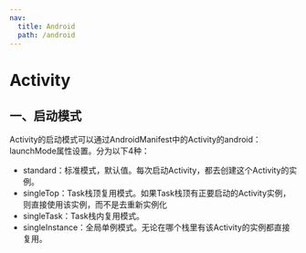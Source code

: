 ```yaml
---
nav:
  title: Android
  path: /android
---
```


# Activity

## 一、启动模式

Activity的启动模式可以通过AndroidManifest中的Activity的android：launchMode属性设置。分为以下4种：

* standard：标准模式，默认值。每次启动Activity，都去创建这个Activity的实例。
* singleTop：Task栈顶复用模式。如果Task栈顶有正要启动的Activity实例，则直接使用该实例，而不是去重新实例化
* singleTask：Task栈内复用模式。
* singleInstance：全局单例模式。无论在哪个栈里有该Activity的实例都直接复用。

